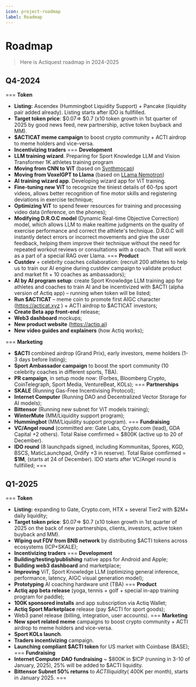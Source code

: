 ```yaml
---
icon: project-roadmap
label: Roadmap
---
```


# Roadmap

> Here is Actiquest roadmap in 2024-2025

## Q4-2024 
=== **Token**
- **Listing:** Ascendex (Hummingbot Liquidity Support) + Pancake (liquidity pair added already). Listing starts after IDO is fullfilled.
- **Target token price**: $0.07=> $0.7 (x10 token growth in 1st quarter of 2025 by good news feed, new partnership, active token buyback and MM).
- **$ACTICAT meme campaign** to boost crypto community + ACTI airdrop to meme holders and vice-versa.
- **Incentivizing traders**
=== **Development**
- **LLM training wizard**. Preparing for Sport Knowledge LLM and Vision Transformer 1K athletes training program
- **Moving from CNN to ViT** (based on [Synthmocap](https://microsoft.github.io/SynthMoCap/))
- **Moving from VoxelGPT to Llama** (based on [LLama Nemotron](https://huggingface.co/nvidia/Llama-3.1-Nemotron-70B-Instruct-HF/))
- **AI training wizard app**. Developing wizard app for ViT training.
- **Fine-tuning new ViT** to recognize the tiniest details of 60-fps sport videos, allows better recognition of fine motor skills and registering deviations in exercise technique;
- **Optimizing ViT** to spend fewer resources for training and processing video data (inference, on the phones);
- **Modifying D.R.O.C model** (Dynamic Real-time Objective Correction) model, which allows LLM to make realtime judgments on the quality of exercise performance and correct the athlete's technique. D.R.O.C will instantly detect errors or incorrect movements and give the user feedback, helping them improve their technique without the need for repeated workout reviews or consultations with a coach. That will work as a part of a special RAG over Llama.
=== **Product**
- **Custdev** + celebrity coaches collaboration: (recruit 200 athletes to help us to train our AI engine during custdev campaign to validate product and market fit + 10 coaches as ambassadors);
- **AI by AI program setup**: create Sport Knowledge LLM training app for athletes and coaches to train AI and be incentivized with $ACTI (alpha version of Actiq app) – running when token will be listed;
- **Run $ACTICAT** – meme coin to promote first AIGC character (https://acticat.xyz ) + ACTI airdrop to $ACTICAT investors;
- **Create Beta app front-end** release;
- **Web3 dashboard** mockups;
- **New product website** (https://actiq.ai)
- **New video guides and explainers** (how Actiq works);

=== **Marketing**
- **$ACTI** combined airdrop (Grand Prix), early investors, meme holders (1-3 days before listing);
- **Sport Ambassador campaign** to boost the sport community (10 celebrity coaches in different sports, TBA).
- **PR campaign**, in setup mode now: (Forbes, Bloomberg Crypto, CoinTelegraph, Sport Media, VentureBeat, KOLs);
=== **Partnerships**
- **SKALE** (Running Gas-Free Incentivising Protocol);
- **Internet Computer** (Running DAO and Decentralized Vector Storage for AI models);
- **Bittensor** (Running new subnet for ViT models training);
- **WinterMute** (MM/Liquidity support program);
- **Hummingbot** (MM/Liquidity support program).
=== **Fundraising**
- **VC/Angel round** (committed are: Gate Labs, Crypto.com (lead), GDA Capital +2 others). Total Raise comfirmed = $800K (active up to 20 of December).
- **IDO round** (8 launchpads signed, including Kommunitas, Spores, KGD, BSCS, MaticLaunchpad, Ordify +3 in reserve). Total Raise comfirmed = **$1M**, (starts at 24 of December). IDO starts after VC/Angel round is fullfilled;
===

## Q1-2025
=== **Token**
- **Listing:** expanding to Gate, Crypto.com, HTX + several Tier2 with $2M+ daily liquidity;
- **Target token price**: $0.07=> $0.7 (x10 token growth in 1st quarter of 2025 on the back of new partnerships, clients, investors, active token buyback and MM).
- **Wiping out FDV from BNB network** by distributing $ACTI tokens across ecosystems (ICP+SKALE);
- **Incentivizing traders**
=== **Development**
- **Building/testing/publishing** native apps for Android and Apple;
- **Building web3 dashboard** and marketplace;
- **Improving** ViT, Sport Knowledge LLM (optimizing general inference, performance, latency, AIGC visual generation model);
- **Prototyping** AI coaching hardware unit (TBA)
=== **Product**
- **Actiq app beta release** (yoga, tennis + golf + special in-app training program for paddle);
- **100K sponsored installs** and app subscription via Actiq Wallet;
- **Actiq Sport Marketplace** release (pay $ACTI for sport goods);
- Web3 panel release (billing, integration, user accounts).
=== **Marketing**
- **New sport related meme** campaigns to boost crypto community + ACTI airdrop to meme holders and vice-versa.
- **Sport KOLs launch**.
- **Traders incentivizing** campaign.
- **Launching compliant $ACTI token** for US market with Coinbase (BASE);
=== **Fundraising**
- **Internet Computer DAO fundraising** ~ $800K in $ICP (running in 3-10 of January, 2025), 25% will be added to $ACTI liquidity.
- **Bittensor Subnet 50% returns** to $ACTI liquidity (~$400K per month), starts in January 2025.
===
